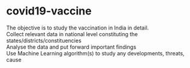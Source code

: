 # covid19-vaccine

The objective is to study the vaccination in India in detail.  
Collect relevant data in national level constituting the states/districts/constituencies  
Analyse the data and put forward important findings  
Use Machine Learning algorithm(s) to study any developments, threats, cause  
